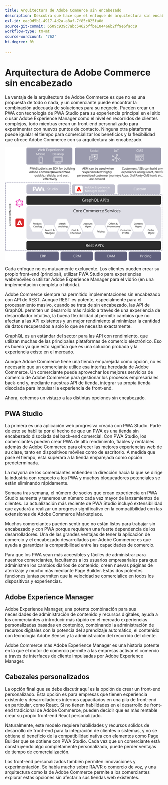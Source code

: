 ```yaml
---
title: Arquitectura de Adobe Commerce sin encabezado
description: Descubra qué hace que el enfoque de arquitectura sin encabezado de Adobe Commerce sea único.
exl-id: eac9d5b1-4917-4d2a-a8af-7f85c825fa0d
source-git-commit: 6509c939c7abc5462bffbe104466b2ff9e6fadc9
workflow-type: tm+mt
source-wordcount: '762'
ht-degree: 0%

---
```


# Arquitectura de Adobe Commerce sin encabezado

La ventaja de la arquitectura de Adobe Commerce es que no es una propuesta de todo o nada, y un comerciante puede encontrar la combinación adecuada de soluciones para su negocio. Pueden crear un PWA con tecnología de PWA Studio para su experiencia principal en el sitio o usar Adobe Experience Manager como el nivel en recorridos de clientes complejos, todo mientras crean un front-end personalizado para experimentar con nuevos puntos de contacto. Ninguna otra plataforma puede igualar el tiempo para comercializar los beneficios y la flexibilidad que ofrece Adobe Commerce con su arquitectura sin encabezado.

![Diagrama que muestra la arquitectura de tienda de Adobe Commerce sin encabezado](../../../assets/playbooks/headless-storefront-architecture.svg)

Cada enfoque no es mutuamente excluyente. Los clientes pueden crear su propio front-end (principal), utilizar PWA Studio para experiencias web/móviles o utilizar Adobe Experience Manager para el vidrio (en una implementación completa o híbrida).

Adobe Commerce siempre ha permitido implementaciones sin encabezado con API de REST. Aunque REST es potente, especialmente para el procesamiento masivo, cuando se trata de sin encabezado, las API de GraphQL permiten un desarrollo más rápido a través de una experiencia de desarrollador intuitiva, la buena flexibilidad al permitir cambios que no afectan a las API existentes y un mejor rendimiento al minimizar la cantidad de datos recuperados a solo lo que se necesita exactamente.

GraphQL es un estándar del sector para las API con rendimiento, que utilizan muchas de las principales plataformas de comercio electrónico. Eso es bueno ya que esto significa que es una solución probada y la experiencia existe en el mercado.

Aunque Adobe Commerce tiene una tienda emparejada como opción, no es necesario que un comerciante utilice esa interfaz heredada de Adobe Commerce. Un comerciante puede aprovechar los mejores servicios de comercio de Adobe Commerce para gestionar los procesos empresariales back-end y, mediante nuestras API de tienda, integrar su propia tienda disociada para impulsar la experiencia de front-end.

Ahora, echemos un vistazo a las distintas opciones sin encabezado.

## PWA Studio

La primera es una aplicación web progresiva creada con PWA Studio. Parte de esto se habilita por el hecho de que un PWA es una tienda sin encabezado disociada del back-end comercial. Con PWA Studio, los comerciantes pueden crear PWA de alto rendimiento, fiables y rentables además de Adobe Commerce para ofrecer las mejores experiencias web de su clase, tanto en dispositivos móviles como de escritorio. A medida que pase el tiempo, esta superará a la tienda emparejada como opción predeterminada.

La mayoría de los comerciantes entienden la dirección hacia la que se dirige la industria con respecto a los PWA y muchos bloqueadores potenciales se están eliminando rápidamente.

Semana tras semana, el número de socios que crean experiencia en PWA Studio aumenta y tenemos un número cada vez mayor de lanzamientos de clientes. La actualización más reciente de PWA Studio incluyó extensibilidad que ayudará a realizar un progreso significativo en la compatibilidad con las extensiones de Adobe Commerce Marketplace.

Muchos comerciantes pueden sentir que no están listos para trabajar sin encabezado y con PWA porque requieren una fuerte dependencia de los desarrolladores. Una de las grandes ventajas de tener la aplicación de comercio y el encabezado desarrollados por Adobe Commerce es que ayuda a garantizar la compatibilidad entre las capacidades de comercio.

Para que los PWA sean más accesibles y fáciles de administrar para nuestros comerciantes, facultamos a los usuarios empresariales para que administren los cambios diarios de contenido, creen nuevas páginas de aterrizaje y mucho más mediante Page Builder. Estas dos potentes funciones juntas permiten que la velocidad se comercialice en todos los dispositivos y experiencias.

## Adobe Experience Manager

Adobe Experience Manager, una potente combinación para sus necesidades de administración de contenido y recursos digitales, ayuda a los comerciantes a introducir más rápido en el mercado experiencias personalizadas basadas en contenido, combinando la administración de recursos digitales con la potencia del aprendizaje automático, el contenido con tecnología Adobe Sensei y la administración del recorrido del cliente.

Adobe Commerce más Adobe Experience Manager es una historia potente en la que el motor de comercio permite a las empresas activar el comercio a través de interfaces de cliente impulsadas por Adobe Experience Manager.

## Cabezales personalizados

La opción final que se debe discutir aquí es la opción de crear un front-end personalizado. Esta opción es para empresas que tienen experiencia existente y desarrolladores internos capacitados en una pila de front-end en particular, como React. Si no tienen habilidades en el desarrollo de front-end tradicional de Adobe Commerce, pueden decidir que es más rentable crear su propio front-end React personalizado.

Naturalmente, este modelo requiere habilidades y recursos sólidos de desarrollo de front-end para la integración de clientes o sistemas, y no se obtiene el beneficio de la compatibilidad nativa con elementos como Page Builder que se obtiene con PWA Studio. Cada vez que un comerciante está construyendo algo completamente personalizado, puede perder ventajas de tiempo de comercialización.

Los front-end personalizados también permiten innovaciones y experimentación. Se habla mucho sobre RA/VR o comercio de voz, y una arquitectura como la de Adobe Commerce permite a los comerciantes explorar estas opciones sin afectar a sus tiendas web existentes.
